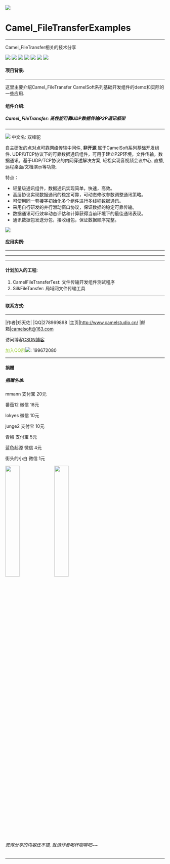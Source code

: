 ﻿
![](https://github.com/zhengtianzuo/Camel_FileTransferExamples/blob/master/Camel_FileTransferExamples.jpg?raw=true)

# Camel_FileTransferExamples
***
Camel_FileTransfer相关的技术分享

![](https://img.shields.io/badge/%E7%89%88%E6%9D%83%E8%AE%B8%E5%8F%AF-MIT-orange.svg)
![](https://img.shields.io/badge/Qt-5.10-blue.svg)
![](https://img.shields.io/badge/VS-2017-blue.svg)
![](https://img.shields.io/badge/QtQuick-2.2-blue.svg)
![](https://img.shields.io/badge/Camel_FileTransfer-1.0.0.0-blue.svg)
![](https://img.shields.io/badge/%E7%89%88%E6%9C%AC-1.0.0.0-blue.svg)
![](https://img.shields.io/badge/%E7%BC%96%E8%AF%91-%E6%88%90%E5%8A%9F-brightgreen.svg)

#### 项目背景:
***
这里主要介绍Camel_FileTransfer CamelSoft系列基础开发组件的demo和实际的一些应用.



#### 组件介绍:

##### Camel_FileTransfer: 高性能可靠UDP数据传输P2P通讯框架
***
![](https://github.com/zhengtianzuo/Camel_FileTransferExamples/blob/master/CamelFileTransferDll/camel.png?raw=true) 中文名: 双峰驼

自主研发的点对点可靠网络传输中间件, **非开源** 属于CamelSoft系列基础开发组件. UDP和TCP协议下的可靠数据通讯组件，可用于建立P2P环境，文件传输，数据通讯。基于UDP/TCP协议的内网穿透解决方案, 轻松实现音视频会议中心, 直播, 远程桌面/文档演示等功能.

特点：

* 轻量级通讯组件，数据通讯实现简单，快速，高效。
* 高层协议实现数据通讯的稳定可靠，可动态修改参数调整通讯策略。
* 可使用同一套接字初始化多个组件进行多线程数据通讯。
* 采用自行研发的并行滑动窗口协议，保证数据的稳定可靠传输。
* 数据通讯可行效率动态评估和计算获得当前环境下的最佳通讯表现。
* 通讯数据包发送分包，接收组包，保证数据顺序完整。

![](https://github.com/zhengtianzuo/zhengtianzuo.github.io/blob/master/sysall.png?raw=true)


#### 应用实例:
***

***

***
#### 计划加入的工程:
1. CamelFileTransferTest: 文件传输开发组件测试程序
2. SilkFileTansfer: 局域网文件传输工具
***


#### 联系方式:
***
|作者|郑天佐|
|QQ|278969898
|主页|http://www.camelstudio.cn/
|邮箱|camelsoft@163.com

访问博客[CSDN博客](http://blog.csdn.net/zhengtianzuo06)

<font color=#9ACD32>加入QQ群</font>![](https://github.com/zhengtianzuo/zhengtianzuo.github.io/blob/master/qq.png?raw=true): 199672080




***
#### **捐赠**
##### 捐赠名单:
mmann 支付宝 20元

番茄12 微信 18元

lokyes 微信 10元

junge2 支付宝 10元

青椒 支付宝 5元

蓝色起源 微信 4元

街头的小白 微信 1元


<img src="https://github.com/zhengtianzuo/zhengtianzuo.github.io/blob/master/weixin.jpg?raw=true" width="30%" height="30%" />           <img src="https://github.com/zhengtianzuo/zhengtianzuo.github.io/blob/master/zhifubao.jpg?raw=true" width="30%" height="30%" />

###### 觉得分享的内容还不错, 就请作者喝杯咖啡吧~~
***
